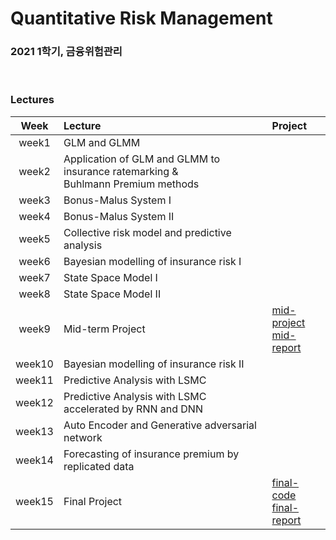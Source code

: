 # Quantitative Risk Management
### 2021 1학기, 금융위험관리

<br>

### Lectures 
|Week|Lecture|Project|
|:---:|:---------------|:--------------|
|week1|GLM and GLMM|
|week2|Application of GLM and GLMM to insurance ratemarking & <br> Buhlmann Premium methods|
|week3|Bonus-Malus System I|
|week4|Bonus-Malus System II|
|week5|Collective risk model and predictive analysis|
|week6|Bayesian modelling of insurance risk I|
|week7|State Space Model I|
|week8|State Space Model II|
|week9|Mid-term Project|[mid-project](https://github.com/Uzzeong2/What_I_learned/blob/main/2021-1_FinancialRiskManagement/RM_midterm.Rmd) <br> [mid-report](https://github.com/Uzzeong2/What_I_learned/blob/main/2021-1_FinancialRiskManagement/RM_Midterm_report.pdf)
|week10|Bayesian modelling of insurance risk II|
|week11|Predictive Analysis with LSMC|
|week12|Predictive Analysis with LSMC accelerated by RNN and DNN|
|week13|Auto Encoder and Generative adversarial network|
|week14|Forecasting of insurance premium by replicated data|
|week15|Final Project|[final-code](https://github.com/Uzzeong2/What_I_learned/blob/main/2021-1_FinancialRiskManagement/RM_Final_code.pdf) <br> [final-report](https://github.com/Uzzeong2/What_I_learned/blob/main/2021-1_FinancialRiskManagement/RM_Final_report.pdf)

